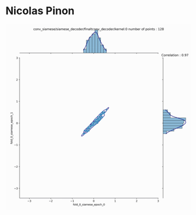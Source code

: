 # Nicolas Pinon


![siamese_decoder_final_tconv_kernel_display](siamese_decoder_final_tconv_kernel_display.gif)


